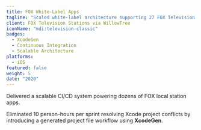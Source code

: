 ```yaml
---
title: FOX White-Label Apps
tagline: "Scaled white-label architecture supporting 27 FOX Television Station apps."
client: FOX Television Stations via WillowTree
iconName: "mdi:television-classic"
badges:
  - XcodeGen
  - Continuous Integration
  - Scalable Architecture
platforms:
  - iOS
featured: false
weight: 5
date: "2020"
---
```


Delivered a scalable CI/CD system powering dozens of FOX local station apps.

Eliminated 10 person-hours per sprint resolving Xcode project conflicts by introducing a generated project file workflow using **XcodeGen**.

